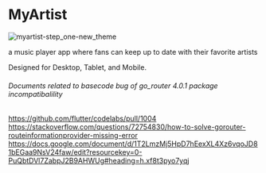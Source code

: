 # MyArtist
![myartist-step_one-new_theme](https://user-images.githubusercontent.com/79285555/176287360-272c9664-0cb2-472f-b8c3-6f44ba510ce4.png)

a music player app where fans can keep up to date with their favorite artists

Designed for Desktop, Tablet, and Mobile.

###### Documents related to basecode bug of go_router 4.0.1 package incompatibalility 
https://github.com/flutter/codelabs/pull/1004
https://stackoverflow.com/questions/72754830/how-to-solve-gorouter-routeinformationprovider-missing-error
https://docs.google.com/document/d/1T2LmzMj5HpD7hEexXL4Xz6vqoJD81bEGaa9NsV24faw/edit?resourcekey=0-PuQbtDVl7ZabpJ2B9AHWUg#heading=h.xf8t3pyo7yqj
